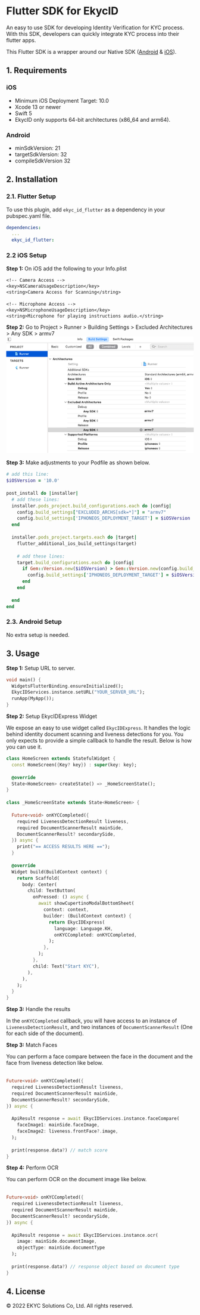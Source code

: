 # Flutter SDK for EkycID

An easy to use SDK for developing Identity Verification for KYC process. With this SDK, developers can quickly integrate KYC process into their flutter apps.

This Flutter SDK is a wrapper around our Native SDK ([Android](https://github.com/EKYCSolutions/ekyc-id-android) & [iOS](https://github.com/EKYCSolutions/ekyc-id-ios)).

## 1. Requirements

### iOS
- Minimum iOS Deployment Target: 10.0
- Xcode 13 or newer
- Swift 5
- EkycID only supports 64-bit architectures (x86_64 and arm64).

### Android
- minSdkVersion: 21
- targetSdkVersion: 32
- compileSdkVersion 32

## 2. Installation

### 2.1. Flutter Setup
To use this plugin, add `ekyc_id_flutter` as a dependency in your pubspec.yaml file.
```yaml
dependencies:
  ...
  ekyc_id_flutter:
```

### 2.2 iOS Setup
**Step 1:** On iOS add the following to your Info.plist
```plist
<!-- Camera Access -->
<key>NSCameraUsageDescription</key>
<string>Camera Access for Scanning</string>

<!-- Microphone Access -->
<key>NSMicrophoneUsageDescription</key>
<string>Microphone for playing instructions audio.</string>
```

**Step 2:** Go to Project > Runner > Building Settings > Excluded Architectures > Any SDK > armv7
![](doc/build_settings_01.png)

**Step 3:** Make adjustments to your Podfile as shown below.
```ruby
# add this line:
$iOSVersion = '10.0'

post_install do |installer|
  # add these lines:
  installer.pods_project.build_configurations.each do |config|
    config.build_settings["EXCLUDED_ARCHS[sdk=*]"] = "armv7"
    config.build_settings['IPHONEOS_DEPLOYMENT_TARGET'] = $iOSVersion
  end
  
  installer.pods_project.targets.each do |target|
    flutter_additional_ios_build_settings(target)
    
    # add these lines:
    target.build_configurations.each do |config|
      if Gem::Version.new($iOSVersion) > Gem::Version.new(config.build_settings['IPHONEOS_DEPLOYMENT_TARGET'])
        config.build_settings['IPHONEOS_DEPLOYMENT_TARGET'] = $iOSVersion
      end
    end
    
  end
end
```

### 2.3. Android Setup
No extra setup is needed.

## 3. Usage

**Step 1:** Setup URL to server.

```dart
void main() {
  WidgetsFlutterBinding.ensureInitialized();
  EkycIDServices.instance.setURL("YOUR_SERVER_URL");
  runApp(MyApp());
}
```

**Step 2:** Setup EkycIDExpress Widget

We expose an easy to use widget called `EkycIDExpress`. It handles the logic behind identity document scanning and liveness detections for you. You only expects to provide a simple callback to handle the result. Below is how you can use it.

```dart
class HomeScreen extends StatefulWidget {
  const HomeScreen({Key? key}) : super(key: key);

  @override
  State<HomeScreen> createState() => _HomeScreenState();
}

class _HomeScreenState extends State<HomeScreen> {

  Future<void> onKYCCompleted({
    required LivenessDetectionResult liveness,
    required DocumentScannerResult mainSide,
    DocumentScannerResult? secondarySide,
  }) async {
    print("== ACCESS RESULTS HERE ==");
  }

  @override
  Widget build(BuildContext context) {
    return Scaffold(
      body: Center(
        child: TextButton(
          onPressed: () async {
            await showCupertinoModalBottomSheet(
              context: context,
              builder: (BuildContext context) {
                return EkycIDExpress(
                  language: Language.KH,
                  onKYCCompleted: onKYCCompleted,
                );
              },
            );
          },
          child: Text("Start KYC"),
        ),
      ),
    );
  }
}
```

**Step 3:** Handle the results

In the `onKYCCompleted` callback, you will have access to an instance of `LivenessDetectionResult`, and two instances of `DocumentScannerResult` (One for each side of the document).

**Step 3:** Match Faces

You can perform a face compare between the face in the document and the face from liveness detection like below.

```dart

Future<void> onKYCCompleted({
  required LivenessDetectionResult liveness,
  required DocumentScannerResult mainSide,
  DocumentScannerResult? secondarySide,
}) async {
  
  ApiResult response = await EkycIDServices.instance.faceCompare(
    faceImage1: mainSide.faceImage,
    faceImage2: liveness.frontFace?.image,
  );

  print(response.data?) // match score
}

```

**Step 4:** Perform OCR

You can perform OCR on the document image like below.

```dart

Future<void> onKYCCompleted({
  required LivenessDetectionResult liveness,
  required DocumentScannerResult mainSide,
  DocumentScannerResult? secondarySide,
}) async {
  
  ApiResult response = await EkycIDServices.instance.ocr(
    image: mainSide.documentImage,
    objectType: mainSide.documentType
  );

  print(response.data?) // response object based on document type
}

```

## 4. License

© 2022 EKYC Solutions Co, Ltd. All rights reserved.